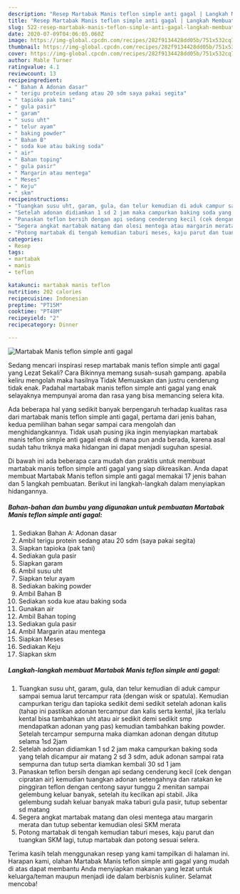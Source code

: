 ```yaml
---
description: "Resep Martabak Manis teflon simple anti gagal | Langkah Membuat Martabak Manis teflon simple anti gagal Yang Enak Dan Lezat"
title: "Resep Martabak Manis teflon simple anti gagal | Langkah Membuat Martabak Manis teflon simple anti gagal Yang Enak Dan Lezat"
slug: 522-resep-martabak-manis-teflon-simple-anti-gagal-langkah-membuat-martabak-manis-teflon-simple-anti-gagal-yang-enak-dan-lezat
date: 2020-07-09T04:06:05.060Z
image: https://img-global.cpcdn.com/recipes/282f9134428dd05b/751x532cq70/martabak-manis-teflon-simple-anti-gagal-foto-resep-utama.jpg
thumbnail: https://img-global.cpcdn.com/recipes/282f9134428dd05b/751x532cq70/martabak-manis-teflon-simple-anti-gagal-foto-resep-utama.jpg
cover: https://img-global.cpcdn.com/recipes/282f9134428dd05b/751x532cq70/martabak-manis-teflon-simple-anti-gagal-foto-resep-utama.jpg
author: Mable Turner
ratingvalue: 4.1
reviewcount: 13
recipeingredient:
- " Bahan A Adonan dasar"
- " terigu protein sedang atau 20 sdm saya pakai segita"
- " tapioka pak tani"
- " gula pasir"
- " garam"
- " susu uht"
- " telur ayam"
- " baking powder"
- " Bahan B"
- " soda kue atau baking soda"
- " air"
- " Bahan toping"
- " gula pasir"
- " Margarin atau mentega"
- " Meses"
- " Keju"
- " skm"
recipeinstructions:
- "Tuangkan susu uht, garam, gula, dan telur kemudian di aduk campur sampai semua larut tercampur rata (dengan wisk or spatula). Kemudian campurkan terigu dan tapioka sedikit demi sedikit setelah adonan kalis (tahap ini pastikan adonan tercampur dan kalis serta kental, jika terlalu kental bisa tambahkan uht atau air sedikit demi sedikit smp mendapatkan adonan yang pas) kemudian tambahkan baking powder. Setelah tercampur sempurna maka diamkan adonan dengan ditutup selama 1sd 2jam"
- "Setelah adonan didiamkan 1 sd 2 jam maka campurkan baking soda yang telah dicampur air matang 2 sd 3 sdm, aduk adonan sampai rata sempurna dan tutup serta diamkan kembali 30 sd 1 jam"
- "Panaskan teflon bersih dengan api sedang cenderung kecil (cek dengan cipratan air) kemudian tuangkan adonan setengahnya dan ratakan ke pinggiran teflon dengan centong sayur tunggu 2 menitan sampai gelembung keluar banyak, setelah itu kecilkan api stabil. Jika gelembung sudah keluar banyak maka taburi gula pasir, tutup sebentar sd matang"
- "Segera angkat martabak matang dan olesi mentega atau margarin merata dan tutup sebentar kemudian olesi SKM merata"
- "Potong martabak di tengah kemudian taburi meses, kaju parut dan tuangkan SKM lagi, tutup martabak dan potong sesuai selera."
categories:
- Resep
tags:
- martabak
- manis
- teflon

katakunci: martabak manis teflon 
nutrition: 202 calories
recipecuisine: Indonesian
preptime: "PT15M"
cooktime: "PT48M"
recipeyield: "2"
recipecategory: Dinner

---
```



![Martabak Manis teflon simple anti gagal](https://img-global.cpcdn.com/recipes/282f9134428dd05b/751x532cq70/martabak-manis-teflon-simple-anti-gagal-foto-resep-utama.jpg)

Sedang mencari inspirasi resep martabak manis teflon simple anti gagal yang Lezat Sekali? Cara Bikinnya memang susah-susah gampang. apabila keliru mengolah maka hasilnya Tidak Memuaskan dan justru cenderung tidak enak. Padahal martabak manis teflon simple anti gagal yang enak selayaknya mempunyai aroma dan rasa yang bisa memancing selera kita.



Ada beberapa hal yang sedikit banyak berpengaruh terhadap kualitas rasa dari martabak manis teflon simple anti gagal, pertama dari jenis bahan, kedua pemilihan bahan segar sampai cara mengolah dan menghidangkannya. Tidak usah pusing jika ingin menyiapkan martabak manis teflon simple anti gagal enak di mana pun anda berada, karena asal sudah tahu triknya maka hidangan ini dapat menjadi suguhan spesial.


Di bawah ini ada beberapa cara mudah dan praktis untuk membuat martabak manis teflon simple anti gagal yang siap dikreasikan. Anda dapat membuat Martabak Manis teflon simple anti gagal memakai 17 jenis bahan dan 5 langkah pembuatan. Berikut ini langkah-langkah dalam menyiapkan hidangannya.

<!--inarticleads1-->

##### Bahan-bahan dan bumbu yang digunakan untuk pembuatan Martabak Manis teflon simple anti gagal:

1. Sediakan  Bahan A: Adonan dasar
1. Ambil  terigu protein sedang atau 20 sdm (saya pakai segita)
1. Siapkan  tapioka (pak tani)
1. Sediakan  gula pasir
1. Siapkan  garam
1. Ambil  susu uht
1. Siapkan  telur ayam
1. Sediakan  baking powder
1. Ambil  Bahan B
1. Sediakan  soda kue atau baking soda
1. Gunakan  air
1. Ambil  Bahan toping
1. Sediakan  gula pasir
1. Ambil  Margarin atau mentega
1. Siapkan  Meses
1. Sediakan  Keju
1. Siapkan  skm




<!--inarticleads2-->

##### Langkah-langkah membuat Martabak Manis teflon simple anti gagal:

1. Tuangkan susu uht, garam, gula, dan telur kemudian di aduk campur sampai semua larut tercampur rata (dengan wisk or spatula). Kemudian campurkan terigu dan tapioka sedikit demi sedikit setelah adonan kalis (tahap ini pastikan adonan tercampur dan kalis serta kental, jika terlalu kental bisa tambahkan uht atau air sedikit demi sedikit smp mendapatkan adonan yang pas) kemudian tambahkan baking powder. Setelah tercampur sempurna maka diamkan adonan dengan ditutup selama 1sd 2jam
1. Setelah adonan didiamkan 1 sd 2 jam maka campurkan baking soda yang telah dicampur air matang 2 sd 3 sdm, aduk adonan sampai rata sempurna dan tutup serta diamkan kembali 30 sd 1 jam
1. Panaskan teflon bersih dengan api sedang cenderung kecil (cek dengan cipratan air) kemudian tuangkan adonan setengahnya dan ratakan ke pinggiran teflon dengan centong sayur tunggu 2 menitan sampai gelembung keluar banyak, setelah itu kecilkan api stabil. Jika gelembung sudah keluar banyak maka taburi gula pasir, tutup sebentar sd matang
1. Segera angkat martabak matang dan olesi mentega atau margarin merata dan tutup sebentar kemudian olesi SKM merata
1. Potong martabak di tengah kemudian taburi meses, kaju parut dan tuangkan SKM lagi, tutup martabak dan potong sesuai selera.




Terima kasih telah menggunakan resep yang kami tampilkan di halaman ini. Harapan kami, olahan Martabak Manis teflon simple anti gagal yang mudah di atas dapat membantu Anda menyiapkan makanan yang lezat untuk keluarga/teman maupun menjadi ide dalam berbisnis kuliner. Selamat mencoba!
